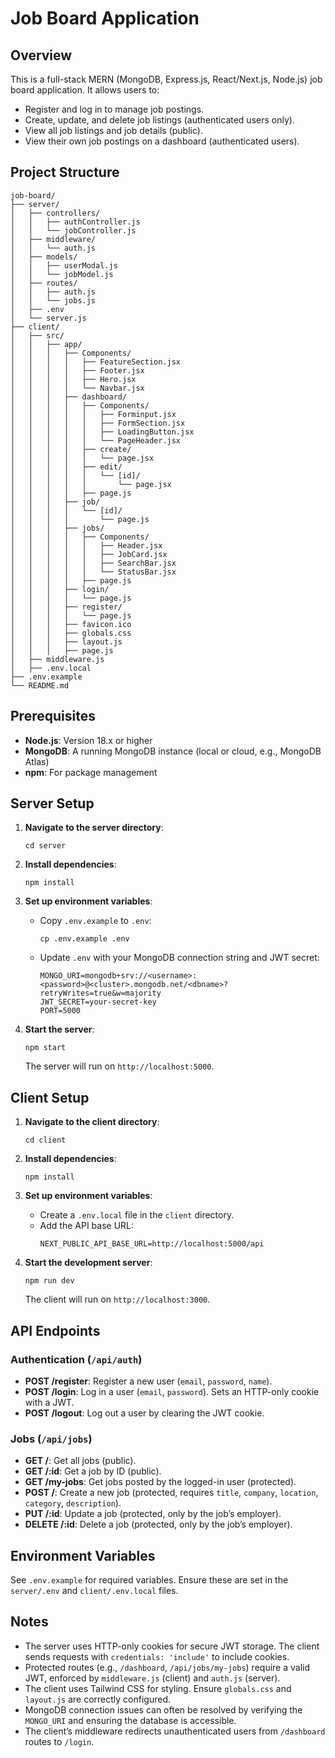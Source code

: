 # Job Board Application

## Overview
This is a full-stack MERN (MongoDB, Express.js, React/Next.js, Node.js) job board application. It allows users to:
- Register and log in to manage job postings.
- Create, update, and delete job listings (authenticated users only).
- View all job listings and job details (public).
- View their own job postings on a dashboard (authenticated users).

## Project Structure
```
job-board/
├── server/
│   ├── controllers/
│   │   ├── authController.js
│   │   └── jobController.js
│   ├── middleware/
│   │   └── auth.js
│   ├── models/
│   │   ├── userModal.js
│   │   └── jobModel.js
│   ├── routes/
│   │   ├── auth.js
│   │   └── jobs.js
│   ├── .env
│   └── server.js
├── client/
│   ├── src/
│   │   ├── app/
│   │   │   ├── Components/
│   │   │   │   ├── FeatureSection.jsx
│   │   │   │   ├── Footer.jsx
│   │   │   │   ├── Hero.jsx
│   │   │   │   └── Navbar.jsx
│   │   │   ├── dashboard/
│   │   │   │   ├── Components/
│   │   │   │   │   ├── Forminput.jsx
│   │   │   │   │   ├── FormSection.jsx
│   │   │   │   │   ├── LoadingButton.jsx
│   │   │   │   │   └── PageHeader.jsx
│   │   │   │   ├── create/
│   │   │   │   │   └── page.jsx
│   │   │   │   ├── edit/
│   │   │   │   │   └── [id]/
│   │   │   │   │       └── page.jsx
│   │   │   │   ├── page.js
│   │   │   ├── job/
│   │   │   │   └── [id]/
│   │   │   │       └── page.js
│   │   │   ├── jobs/
│   │   │   │   ├── Components/
│   │   │   │   │   ├── Header.jsx
│   │   │   │   │   ├── JobCard.jsx
│   │   │   │   │   ├── SearchBar.jsx
│   │   │   │   │   └── StatusBar.jsx
│   │   │   │   ├── page.js
│   │   │   ├── login/
│   │   │   │   └── page.js
│   │   │   ├── register/
│   │   │   │   └── page.js
│   │   │   ├── favicon.ico
│   │   │   ├── globals.css
│   │   │   ├── layout.js
│   │   │   ├── page.js
│   ├── middleware.js
│   ├── .env.local
├── .env.example
└── README.md
```

## Prerequisites
- **Node.js**: Version 18.x or higher
- **MongoDB**: A running MongoDB instance (local or cloud, e.g., MongoDB Atlas)
- **npm**: For package management

## Server Setup
1. **Navigate to the server directory**:
   ```
   cd server
   ```

2. **Install dependencies**:
   ```
   npm install
   ```

3. **Set up environment variables**:
   - Copy `.env.example` to `.env`:
     ```
     cp .env.example .env
     ```
   - Update `.env` with your MongoDB connection string and JWT secret:
     ```env
     MONGO_URI=mongodb+srv://<username>:<password>@<cluster>.mongodb.net/<dbname>?retryWrites=true&w=majority
     JWT_SECRET=your-secret-key
     PORT=5000
     ```

4. **Start the server**:
   ```
   npm start
   ```
   The server will run on `http://localhost:5000`.

## Client Setup
1. **Navigate to the client directory**:
   ```
   cd client
   ```

2. **Install dependencies**:
   ```
   npm install
   ```

3. **Set up environment variables**:
   - Create a `.env.local` file in the `client` directory.
   - Add the API base URL:
     ```env
     NEXT_PUBLIC_API_BASE_URL=http://localhost:5000/api
     ```

4. **Start the development server**:
   ```
   npm run dev
   ```
   The client will run on `http://localhost:3000`.

## API Endpoints
### Authentication (`/api/auth`)
- **POST /register**: Register a new user (`email`, `password`, `name`).
- **POST /login**: Log in a user (`email`, `password`). Sets an HTTP-only cookie with a JWT.
- **POST /logout**: Log out a user by clearing the JWT cookie.

### Jobs (`/api/jobs`)
- **GET /**: Get all jobs (public).
- **GET /:id**: Get a job by ID (public).
- **GET /my-jobs**: Get jobs posted by the logged-in user (protected).
- **POST /**: Create a new job (protected, requires `title`, `company`, `location`, `category`, `description`).
- **PUT /:id**: Update a job (protected, only by the job’s employer).
- **DELETE /:id**: Delete a job (protected, only by the job’s employer).

## Environment Variables
See `.env.example` for required variables. Ensure these are set in the `server/.env` and `client/.env.local` files.

## Notes
- The server uses HTTP-only cookies for secure JWT storage. The client sends requests with `credentials: 'include'` to include cookies.
- Protected routes (e.g., `/dashboard`, `/api/jobs/my-jobs`) require a valid JWT, enforced by `middleware.js` (client) and `auth.js` (server).
- The client uses Tailwind CSS for styling. Ensure `globals.css` and `layout.js` are correctly configured.
- MongoDB connection issues can often be resolved by verifying the `MONGO_URI` and ensuring the database is accessible.
- The client’s middleware redirects unauthenticated users from `/dashboard` routes to `/login`.